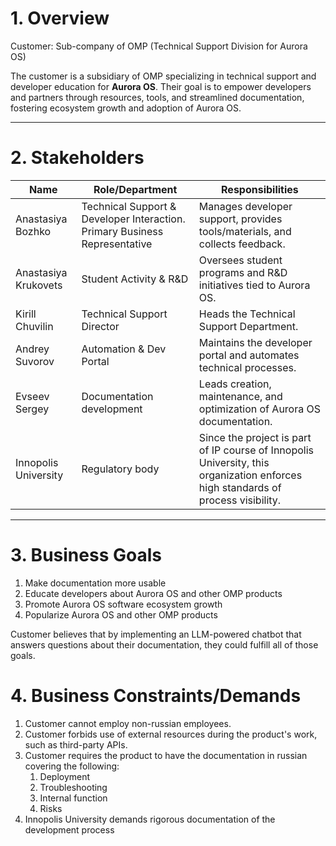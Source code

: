 # 1. Overview  
Customer: Sub-company of OMP (Technical Support Division for Aurora OS)  

The customer is a subsidiary of OMP specializing in technical support and developer education for **Aurora OS**. Their goal is to empower developers and partners through resources, tools, and streamlined documentation, fostering ecosystem growth and adoption of Aurora OS.  

---  
# 2. Stakeholders  
| Name                 | Role/Department                                                            | Responsibilities                                                                                                                 |
| -------------------- | -------------------------------------------------------------------------- | -------------------------------------------------------------------------------------------------------------------------------- |
| Anastasiya Bozhko    | Technical Support & Developer Interaction. Primary Business Representative | Manages developer support, provides tools/materials, and collects feedback.                                                      |
| Anastasiya Krukovets | Student Activity & R&D                                                     | Oversees student programs and R&D initiatives tied to Aurora OS.                                                                 |
| Kirill Chuvilin      | Technical Support Director                                                 | Heads the Technical Support Department.                                                                                          |
| Andrey Suvorov       | Automation & Dev Portal                                                    | Maintains the developer portal and automates technical processes.                                                                |
| Evseev Sergey        | Documentation development                                                  | Leads creation, maintenance, and optimization of Aurora OS documentation.                                                        |
| Innopolis University | Regulatory body                                                            | Since the project is part of IP course of Innopolis University, this organization enforces high standards of process visibility. |

---  

# 3. Business Goals  
1. Make documentation more usable
2. Educate developers about Aurora OS and other OMP products
3. Promote Aurora OS software ecosystem growth
4. Popularize Aurora OS and other OMP products

Customer believes that by implementing an LLM-powered chatbot that answers questions about their documentation, they could fulfill all of those goals.

# 4. Business Constraints/Demands
1. Customer cannot employ non-russian employees.
2. Customer forbids use of external resources during the product's work, such as third-party APIs.
3. Customer requires the product to have the documentation in russian covering the following:
	1. Deployment
	2. Troubleshooting
	3. Internal function
	4. Risks
4. Innopolis University demands rigorous documentation of the development process